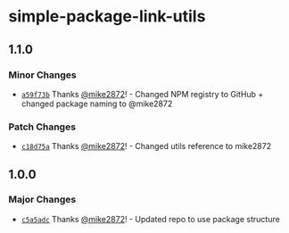 # simple-package-link-utils

## 1.1.0

### Minor Changes

- [`a59f73b`](https://github.com/mike2872/simple-package-link/commit/a59f73bb25a31c9f2578386b002872adec5d74e3) Thanks [@mike2872](https://github.com/mike2872)! - Changed NPM registry to GitHub + changed package naming to @mike2872

### Patch Changes

- [`c18d75a`](https://github.com/mike2872/simple-package-link/commit/c18d75a3cc8bdc19446166a9abda156af23691bc) Thanks [@mike2872](https://github.com/mike2872)! - Changed utils reference to mike2872

## 1.0.0

### Major Changes

- [`c5a5adc`](https://github.com/mike2872/simple-package-link/commit/c5a5adc6d62742cd078c79c265cb74c6cab947c2) Thanks [@mike2872](https://github.com/mike2872)! - Updated repo to use package structure
